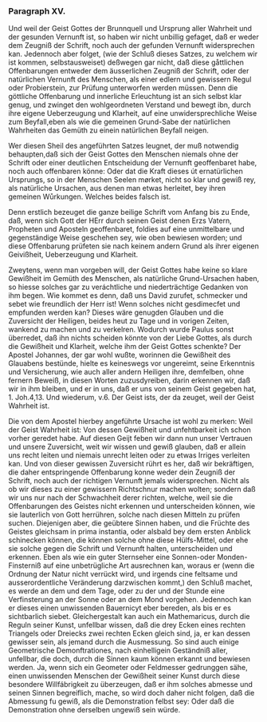 
<!-- seite 103 -->

### Paragraph XV. ###

Und weil der Geist Gottes der Brunnquell
und Ursprung aller Wahrheit und der gesunden Vernunft
ist, so haben wir nicht unbillig gefaget, daß er
weder dem Zeugniß der Schrift, noch auch der gefunden
Vernunft widersprechen kan. Jedennoch
aber folget, (wie der Schluß dieses Satzes, zu welchem
wir ist kommen, selbstausweiset) deßwegen gar nicht,
daß diese gåttlichen Offenbarungen entweder dem
äusserlichen Zeugniß der Schrift, oder der natürlichen
Vernunft des Menschen, als einer edlern
und gewissern Regul oder Probierstein, zur Prüfung
unterworfen werden müssen. Denn die göttliche
Offenbarung und innerliche Erleuchtung ist
an sich selbst klar genug, und zwinget den wohlgeordneten
Verstand und bewegt ibn, durch ihre eigene
Ueberzeugung und Klarheit, auf eine unwidersprechliche
Weise zum Beyfall,eben als wie die
gemeinen Grund-Sabe der natürlichen Wahrheiten
das Gemüth zu einein natürlichen Beyfall
neigen.

Wer diesen Sheil des angeführten Satzes leugnet,
der muß notwendig behaupten,daß sich der Geist Gottes
den Menschen niemals ohne der Schrift oder einer
deutlichen Entscheidung der Vernunft geoffenbaret habe,
noch auch offenbaren könne: Oder dat die Kraft
dieses út ernatürlichen Ursprungs, so in der Menschen
Seelen mørket, nicht so klar und gewiß rey, als natürliche
Ursachen, aus denen man etwas herleitet, bey ihren
gemeinen Wůrkungen. Welches beides falsch ist.

Denn erstlich bezeuget die ganze beilige Schrift
vom Anfang bis zu Ende, daß, wenn sich Gott der
HErr durch seinen Geist denen Erzs Vatern, Propheten
und Aposteln geoffenbaret, foldies auf eine unmittelbare
und gegenständige Weise geschehen sey, wie
oben bewiesen worden; und diese Offenbarung prüfeten
sie nach keinem andern Grund als ihrer eigenen Geivißheit,
Ueberzeugung und Klarheit.<!-- seite 104 -->

Zweytens, wenn man vorgeben will, der Geist
Gottes habe keine so klare Gewißheit im Gemüth des
Menschen, als natürliche Grund-Ursachen haben, so
hiesse solches gar zu veráchtliche und niederträchtige Gedanken
von ihm begen. Wie kommet es denn, daß uns
David zurufet, schmecker und sebet wie freundlich
der Herr ist! Wenn solches nicht gesdimecfet und empfunden
werden kan? Dieses wäre genugden Glauben
und die Zuversicht der Heiligen, beides heut zu Tage
und in vorigen Zeiten, wankend zu machen und zu verkelren.
Wodurch wurde Paulus sonst überredet, daß
ihn nichts scheiden könnte von der Liebe Gottes,
als durch die Gewißheit und Klarheit, welche ihm der
Geist Gottes schenkte? Der Apostel Johannes, der
gar wohl wußte, worinnen die Gewißheit des Glauabens
bestünde, hielte es keineswegs vor ungereimt, seine
Erkenntnis und Versicherung, wie auch aller andern
Heiligen ihre, demfelben, ohne fernern Beweiß, in diesen
Worten zuzusdyreiben, darin erkennen wir, daß
wir in ihm bleiben, und er in uns, daß er uns von
seinem Geist gegeben hat, 1. Joh.4,13. Und wiederum,
v.6. Der Geist ists, der da zeuget, weil
der Geist Wahrheit ist.

Die von dem Apostel hierbey angeführte Ursache ist
wohl zu merken: Weil der Geist Wahrheit ist:
Von dessen Gewißheit und unfehtbarkeit ich schon vorher
geredet habe. Auf diesen Geijt feben wir dann nun
unser Vertrauen und unsere Zuversicht, weit wir wissen
und gewiß glauben, daß er allein uns recht leiten und niemais
unrecht leiten oder zu etwas Irriges verleiten kan.
Und von dieser gewissen Zuversicht rührt es her, daß wir
bekräftigen, die daher entspringende Offenbarung konne
weder dein Zeugniß der Schrift, noch auch der richtigen
Vernunft jemals widersprechen. Nicht als ob
wir dieses zu einer gewissern Richtschnur machen wolten;
sondern daß wir uns nur nach der Schwachheit<!-- seite 105 -->
derer richten, welche, weil sie die Offenbarungen des
Geistes nicht erkennen und unterscheiden können, wie sie
lauterlich von Gott herrühren, solche nach diesen Mitteln
zu prüfen suchen. Diejenigen aber, die geübtere
Sinnen haben, und die Früchte des Geistes gleichsam
in prima instantia, oder alsbald bey dem ersten Anblick
schinecken können, die können solche ohne diese Hülfs-Mittel,
oder ehe sie solche gegen die Schrift und Vernunft
halten, unterscheiden und erkennen. Eben als
wie ein guter Sternseher eine Sonnen-oder Monden-Finsterniß
auf eine unbetrügliche Art ausrechnen kan,
woraus er (wenn die Ordnung der Natur nicht verrückt
wird, und irgends cine feltsame und ausserordentliche
Veränderung darzwischen kommt,) den Schluß machet,
es werde an dem und dem Tage, oder zu der und
der Stunde eine Verfinsterung an der Sonne oder an
dem Mond vorgehen. Jedennoch kan er dieses einen unwissenden
Bauernicyt eber bereden, als bis er es sichtbarlich
siebet. Gleichergestalt kan auch ein Mathemaricus,
durch die Reguln seiner Kunst, unfellbar wissen,
daß die drey Ecken eines rechten Triangels oder Dreiecks
zwei rechten Ecken gleich sind, ja, er kan dessen gewisser
sein, als jemand durch die Ausmessung. So sind
auch einige Geometrische Demonftrationes, nach einhelligein
Geständniß aller, unfellbar, die doch, durch die
Sinnen kaum können erkannt und bewiesen werden.
Ja, wenn sich ein Geometer oder Feldmesser gedrunggen
sähe, einen unwissenden Menschen der Gewißheit
seiner Kunst durch diese besondere Willfábrigkeit zu
überzeugen, daß er ihm solches abmesse und seinen Sinnen
begreiflich, mache, so wird doch daher nicht folgen,
daß die Abmessung fu gewiß, als die Demonstration
felbst sey: Oder daß die Demonstration ohne derselben
ungewiß sein würde.

